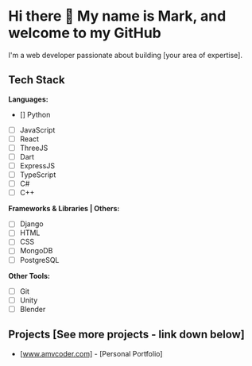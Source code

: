 # Hi there 👋 My name is Mark, and welcome to my GitHub

I'm a web developer passionate about building [your area of expertise].

## Tech Stack

**Languages:**
- [<i class="ci ci-python"></i>] Python
- [ ] JavaScript
- [ ] React
- [ ] ThreeJS
- [ ] Dart
- [ ] ExpressJS
- [ ] TypeScript
- [ ] C#
- [ ] C++

**Frameworks & Libraries | Others:**
- [ ] Django
- [ ] HTML
- [ ] CSS
- [ ] MongoDB
- [ ] PostgreSQL

**Other Tools:**
- [ ] Git
- [ ] Unity
- [ ] Blender

## Projects [See more projects - link down below]

- [www.amvcoder.com] - [Personal Portfolio]
